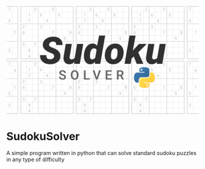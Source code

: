 ![Cover](res/SudokuSolverCover.png)

# SudokuSolver
A simple program written in python that can solve standard sudoku puzzles in any type of difficulty
